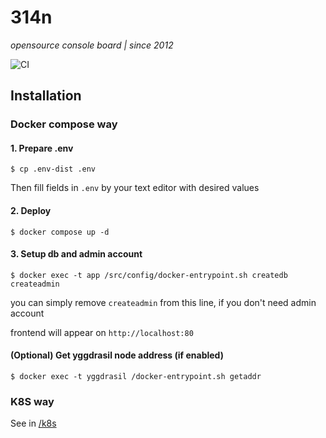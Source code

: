 # 314n
*opensource console board | since 2012*

![CI](https://img.shields.io/github/actions/workflow/status/katzterd/314n/docker-build.yml?label=CI&logo=github&style=for-the-badge)

## Installation

### Docker compose way

#### 1. Prepare .env 
```
$ cp .env-dist .env
```
Then fill fields in `.env` by your text editor with desired values

#### 2. Deploy
```
$ docker compose up -d
```

#### 3. Setup db and admin account
```
$ docker exec -t app /src/config/docker-entrypoint.sh createdb createadmin
```
you can simply remove  `createadmin`  from this line, if you don't need admin account

frontend will appear on `http://localhost:80`

#### (Optional) Get yggdrasil node address (if enabled)
```
$ docker exec -t yggdrasil /docker-entrypoint.sh getaddr
```

### K8S way
See in [/k8s](https://github.com/katzterd/314n/tree/main/k8s)
